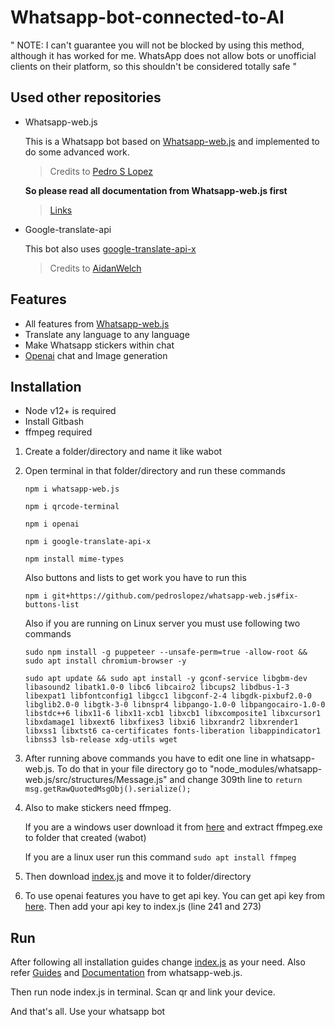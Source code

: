 # Whatsapp-bot-connected-to-AI

" NOTE: I can't guarantee you will not be blocked by using this method, although it has worked for me. WhatsApp does not allow bots or unofficial clients on their platform, so this shouldn't be considered totally safe "


## Used other repositories 

* Whatsapp-web.js

     This is a Whatsapp bot based on [Whatsapp-web.js](https://github.com/pedroslopez/whatsapp-web.js/#whatsapp-webjs) and implemented to do some advanced work.
     > Credits to [Pedro S Lopez](https://github.com/pedroslopez)

     **So please read all documentation from Whatsapp-web.js first**
     > [Links](https://github.com/pedroslopez/whatsapp-web.js/#quick-links)


* Google-translate-api

     This bot also uses [google-translate-api-x](https://github.com/AidanWelch/google-translate-api)
     > Credits to [AidanWelch](https://github.com/AidanWelch)

## Features
* All features from [Whatsapp-web.js](https://github.com/pedroslopez/whatsapp-web.js/#supported-features)
* Translate any language to any language
* Make Whatsapp stickers within chat
* [Openai](openai.com) chat and Image generation

## Installation

- Node v12+ is required
- Install Gitbash
- ffmpeg required

1. Create a folder/directory and name it like wabot


2. Open terminal in that folder/directory and run these commands

      `npm i whatsapp-web.js`
      
      `npm i qrcode-terminal`

      `npm i openai`

      `npm i google-translate-api-x`

      `npm install mime-types`
      
     Also buttons and lists to get work you have to run this
      
      `npm i git+https://github.com/pedroslopez/whatsapp-web.js#fix-buttons-list`
      
     Also if you are running on Linux server you must use following two commands
      
      `sudo npm install -g puppeteer --unsafe-perm=true -allow-root && sudo apt install chromium-browser -y`
      
      `sudo apt update && sudo apt install -y gconf-service libgbm-dev libasound2 libatk1.0-0 libc6 libcairo2 libcups2 libdbus-1-3 libexpat1 libfontconfig1 libgcc1 libgconf-2-4 libgdk-pixbuf2.0-0 libglib2.0-0 libgtk-3-0 libnspr4 libpango-1.0-0 libpangocairo-1.0-0 libstdc++6 libx11-6 libx11-xcb1 libxcb1 libxcomposite1 libxcursor1 libxdamage1 libxext6 libxfixes3 libxi6 libxrandr2 libxrender1 libxss1 libxtst6 ca-certificates fonts-liberation libappindicator1 libnss3 lsb-release xdg-utils wget` 
 
 
3. After running above commands you have to edit one line in whatsapp-web.js. To do that in your file directory go to "node_modules/whatsapp-web.js/src/structures/Message.js" and change 309th line to `return msg.getRawQuotedMsgObj().serialize();`


4. Also to make stickers need ffmpeg. 

    If you are a windows user download it from [here](https://www.gyan.dev/ffmpeg/builds/) and extract ffmpeg.exe to folder that created (wabot)
    
    If you are a linux user run this command `sudo apt install ffmpeg`
    

5. Then download [index.js](https://github.com/ravishkaw12/whatsapp-bot-connected-to-AI/blob/main/index.js) and move it to folder/directory


6. To use openai features you have to get api key. You can get api key from [here](https://beta.openai.com/account/api-keys). Then add your api key to index.js (line 241 and 273)




## Run

After following all installation guides change [index.js](https://github.com/ravishkaw12/whatsapp-bot-connected-to-AI/blob/main/index.js) as your need. Also refer [Guides](https://wwebjs.dev/guide/) and [Documentation](https://docs.wwebjs.dev/) from whatsapp-web.js.

Then run node index.js in terminal. Scan qr and link your device.

And that's all. Use your whatsapp bot

